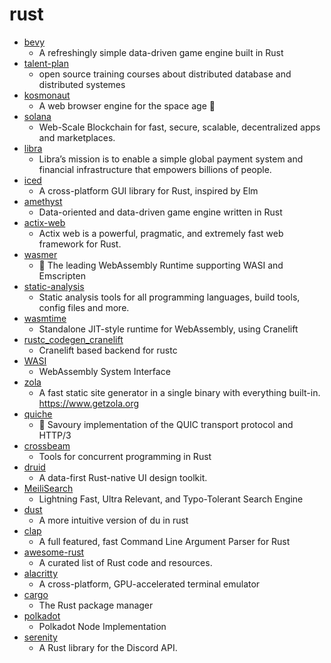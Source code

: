 # rust
- [bevy](https://github.com/bevyengine/bevy)
  - A refreshingly simple data-driven game engine built in Rust
- [talent-plan](https://github.com/pingcap/talent-plan)
  - open source training courses about distributed database and distributed systemes
- [kosmonaut](https://github.com/twilco/kosmonaut)
  - A web browser engine for the space age 🚀
- [solana](https://github.com/solana-labs/solana)
  - Web-Scale Blockchain for fast, secure, scalable, decentralized apps and marketplaces.
- [libra](https://github.com/libra/libra)
  - Libra’s mission is to enable a simple global payment system and financial infrastructure that empowers billions of people.
- [iced](https://github.com/hecrj/iced)
  - A cross-platform GUI library for Rust, inspired by Elm
- [amethyst](https://github.com/amethyst/amethyst)
  - Data-oriented and data-driven game engine written in Rust
- [actix-web](https://github.com/actix/actix-web)
  - Actix web is a powerful, pragmatic, and extremely fast web framework for Rust.
- [wasmer](https://github.com/wasmerio/wasmer)
  - 🚀 The leading WebAssembly Runtime supporting WASI and Emscripten
- [static-analysis](https://github.com/analysis-tools-dev/static-analysis)
  - Static analysis tools for all programming languages, build tools, config files and more.
- [wasmtime](https://github.com/bytecodealliance/wasmtime)
  - Standalone JIT-style runtime for WebAssembly, using Cranelift
- [rustc_codegen_cranelift](https://github.com/bjorn3/rustc_codegen_cranelift)
  - Cranelift based backend for rustc
- [WASI](https://github.com/WebAssembly/WASI)
  - WebAssembly System Interface
- [zola](https://github.com/getzola/zola)
  - A fast static site generator in a single binary with everything built-in. https://www.getzola.org
- [quiche](https://github.com/cloudflare/quiche)
  - 🥧 Savoury implementation of the QUIC transport protocol and HTTP/3
- [crossbeam](https://github.com/crossbeam-rs/crossbeam)
  - Tools for concurrent programming in Rust
- [druid](https://github.com/linebender/druid)
  - A data-first Rust-native UI design toolkit.
- [MeiliSearch](https://github.com/meilisearch/MeiliSearch)
  - Lightning Fast, Ultra Relevant, and Typo-Tolerant Search Engine
- [dust](https://github.com/bootandy/dust)
  - A more intuitive version of du in rust
- [clap](https://github.com/clap-rs/clap)
  - A full featured, fast Command Line Argument Parser for Rust
- [awesome-rust](https://github.com/rust-unofficial/awesome-rust)
  - A curated list of Rust code and resources.
- [alacritty](https://github.com/alacritty/alacritty)
  - A cross-platform, GPU-accelerated terminal emulator
- [cargo](https://github.com/rust-lang/cargo)
  - The Rust package manager
- [polkadot](https://github.com/paritytech/polkadot)
  - Polkadot Node Implementation
- [serenity](https://github.com/serenity-rs/serenity)
  - A Rust library for the Discord API.
